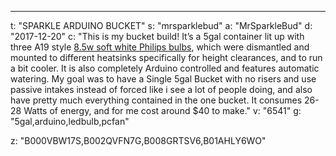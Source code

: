 ---
t: "SPARKLE ARDUINO BUCKET"
s: "mrsparklebud"
a: "MrSparkleBud"
d: "2017-12-20"
c: "This is my bucket build! It’s a 5gal container lit up with three A19 style <a href='http://amzn.to/2q0RSB8'>8.5w soft white Philips bulbs</a>, which were dismantled and mounted to different heatsinks specifically for height clearances, and to run a bit cooler. It is also completely Arduino controlled and features automatic watering. My goal was to have a Single 5gal Bucket with no risers and use passive intakes instead of forced like i see a lot of people doing, and also have pretty much everything contained in the one bucket. It consumes 26-28 Watts of energy, and for me cost around $40 to make."
v: "6541"
g: "5gal,arduino,ledbulb,pcfan"

z: "B000VBW17S,B002QVFN7G,B008GRTSV6,B01AHLY6WO"
